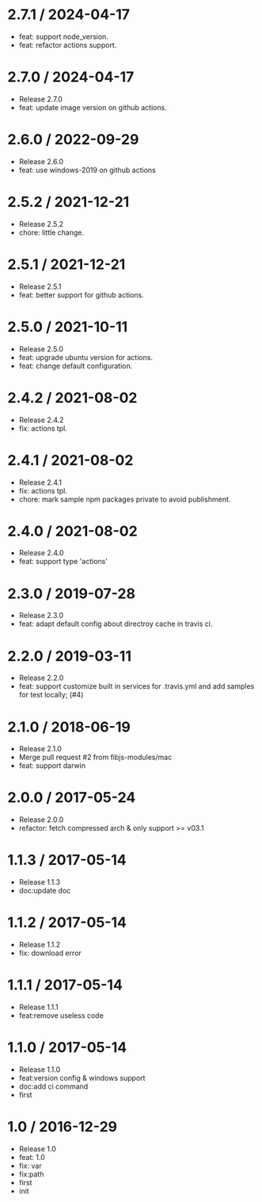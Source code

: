 
2.7.1 / 2024-04-17
==================

  * feat: support node_version.
  * feat: refactor actions support.

2.7.0 / 2024-04-17
==================

  * Release 2.7.0
  * feat: update image version on github actions.

2.6.0 / 2022-09-29
==================

  * Release 2.6.0
  * feat: use windows-2019 on github actions

2.5.2 / 2021-12-21
==================

  * Release 2.5.2
  * chore: little change.

2.5.1 / 2021-12-21
==================

  * Release 2.5.1
  * feat: better support for github actions.

2.5.0 / 2021-10-11
==================

  * Release 2.5.0
  * feat: upgrade ubuntu version for actions.
  * feat: change default configuration.

2.4.2 / 2021-08-02
==================

  * Release 2.4.2
  * fix: actions tpl.

2.4.1 / 2021-08-02
==================

  * Release 2.4.1
  * fix: actions tpl.
  * chore: mark sample npm packages private to avoid publishment.

2.4.0 / 2021-08-02
==================

  * Release 2.4.0
  * feat: support type 'actions'

2.3.0 / 2019-07-28
==================

  * Release 2.3.0
  * feat: adapt default config about directroy cache in travis ci.

2.2.0 / 2019-03-11
==================

  * Release 2.2.0
  * feat: support customize built in services for .travis.yml and add samples for test locally;  (#4)

2.1.0 / 2018-06-19
==================

  * Release 2.1.0
  * Merge pull request #2 from fibjs-modules/mac
  * feat: support darwin

2.0.0 / 2017-05-24
==================

  * Release 2.0.0
  * refactor: fetch compressed arch & only support >= v03.1

1.1.3 / 2017-05-14
==================

  * Release 1.1.3
  * doc:update doc

1.1.2 / 2017-05-14
==================

  * Release 1.1.2
  * fix: download error

1.1.1 / 2017-05-14
==================

  * Release 1.1.1
  * feat:remove useless code

1.1.0 / 2017-05-14
==================

  * Release 1.1.0
  * feat:version config & windows support
  * doc:add ci command
  * first

1.0 / 2016-12-29
================

  * Release 1.0
  * feat: 1.0
  * fix: var
  * fix:path
  * first
  * init
